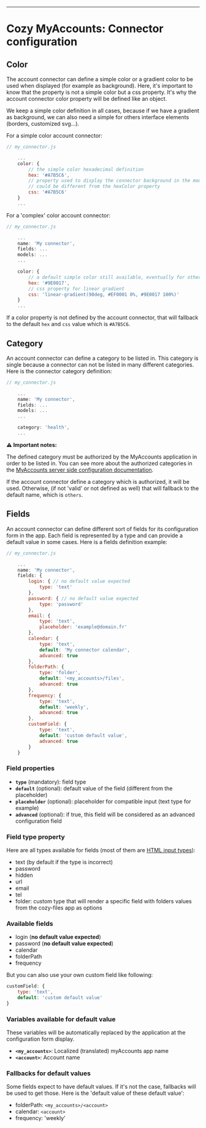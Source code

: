 
---

# Cozy MyAccounts: Connector configuration

## Color

The account connector can define a simple color or a gradient color to be used when displayed (for example as background). Here, it's important to know that the property is not a simple color but a css property. It's why the account connector color property will be defined like an object.

We keep a simple color definition in all cases, because if we have a gradient as background, we can also need a simple for others interface elements (borders, customized svg...).

For a simple color account connector:

```javascript
// my_connector.js

    ...
    color: {
        // the simple color hexadecimal definition
        hex: '#A7B5C6',
        // property used to display the connector background in the modal,
        // could be different from the hexColor property
        css: '#A7B5C6'
    }
    ...
```

For a 'complex' color account connector:

```javascript
// my_connector.js

    ...
    name: 'My connector',
    fields: ...
    models: ...
    ...

    color: {
        // a default simple color still available, eventually for other usages
        hex: '#9E0017',
        // css property for linear gradient
        css: 'linear-gradient(90deg, #EF0001 0%, #9E0017 100%)'
    }
    ...
```

If a color property is not defined by the account connector, that will fallback to the default `hex` and `css` value which is `#A7B5C6`.

## Category

An account connector can define a category to be listed in. This category is single because a connector can not be listed in many different categories. Here is the connector category definition:

```javascript
// my_connector.js

    ...
    name: 'My connector',
    fields: ...
    models: ...
    ...

    category: 'health',
    ...
```

__⚠️ Important notes:__

The defined category must be authorized by the MyAccounts application in order to be listed in. You can see more about the authorized categories in the [MyAccounts server side configuration documentation](server-side-configuration.md).

If the account connector define a category which is authorized, it will be used. Otherwise, (if not 'valid' or not defined as well) that will fallback to the default name, which is `others`.

## Fields

An account connector can define different sort of fields for its configuration form in the app. Each field is represented by a type and can provide a default value in some cases. Here is a fields definition example:

```javascript
// my_connector.js

    ...
    name: 'My connector',
    fields: {
        login: { // no default value expected
            type: 'text'
        },
        password: { // no default value expected
            type: 'password'
        },
        email: {
            type: 'text',
            placeholder: 'example@domain.fr'
        },
        calendar: {
            type: 'text',
            default: 'My connector calendar',
            advanced: true
        },
        folderPath: {
            type: 'folder',
            default: '<my_accounts>/files',
            advanced: true
        },
        frequency: {
            type: 'text',
            default: 'weekly',
            advanced: true
        },
        customField: {
            type: 'text',
            default: 'custom default value',
            advanced: true
        }
    }
```

### Field properties

* __`type`__ (mandatory): field type
* __`default`__ (optional): default value of the field (different from the placeholder)
* __`placeholder`__ (optional): placeholder for compatible input (text type for example)
* __`advanced`__ (optional): if true, this field will be considered as an advanced configuration field

### Field type property
Here are all types available for fields (most of them are [HTML input types](https://developer.mozilla.org/en-US/docs/Web/HTML/Element/input)):

* text (by default if the type is incorrect)
* password
* hidden
* url
* email
* tel
* folder: custom type that will render a specific field with folders values from the cozy-files app as options

### Available fields

* login (__no default value expected__)
* password (__no default value expected__)
* calendar
* folderPath
* frequency

But you can also use your own custom field like following:

```javascript
customField: {
    type: 'text',
    default: 'custom default value'
}
```

### Variables available for default value
These variables will be automatically replaced by the application at the configuration form display.

* __`<my_accounts>`__: Localized (translated) myAccounts app name
* __`<account>`__: Account name

### Fallbacks for default values

Some fields expect to have default values. If it's not the case, fallbacks will be used to get those. Here is the 'default value of these default value':

* folderPath: `<my_accounts>/<account>`
* calendar: `<account>`
* frequency: 'weekly'

